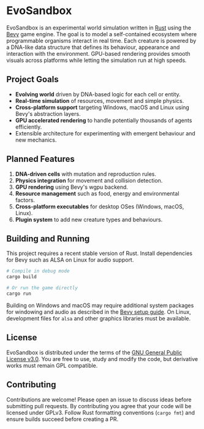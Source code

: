 # EvoSandbox

EvoSandbox is an experimental world simulation written in [Rust](https://www.rust-lang.org/) using the [Bevy](https://bevyengine.org/) game engine. The goal is to model a self-contained ecosystem where programmable organisms interact in real time. Each creature is powered by a DNA-like data structure that defines its behaviour, appearance and interaction with the environment. GPU-based rendering provides smooth visuals across platforms while letting the simulation run at high speeds.

## Project Goals

- **Evolving world** driven by DNA-based logic for each cell or entity.
- **Real-time simulation** of resources, movement and simple physics.
- **Cross-platform support** targeting Windows, macOS and Linux using Bevy's abstraction layers.
- **GPU accelerated rendering** to handle potentially thousands of agents efficiently.
- Extensible architecture for experimenting with emergent behaviour and new mechanics.

## Planned Features

1. **DNA-driven cells** with mutation and reproduction rules.
2. **Physics integration** for movement and collision detection.
3. **GPU rendering** using Bevy's wgpu backend.
4. **Resource management** such as food, energy and environmental factors.
5. **Cross-platform executables** for desktop OSes (Windows, macOS, Linux).
6. **Plugin system** to add new creature types and behaviours.

## Building and Running

This project requires a recent stable version of Rust. Install dependencies for Bevy such as ALSA on Linux for audio support.

```bash
# Compile in debug mode
cargo build

# Or run the game directly
cargo run
```

Building on Windows and macOS may require additional system packages for windowing and audio as described in the [Bevy setup guide](https://bevyengine.org/learn/book/getting-started/). On Linux, development files for `alsa` and other graphics libraries must be available.

## License

EvoSandbox is distributed under the terms of the [GNU General Public License v3.0](LICENSE). You are free to use, study and modify the code, but derivative works must remain GPL compatible.

## Contributing

Contributions are welcome! Please open an issue to discuss ideas before submitting pull requests. By contributing you agree that your code will be licensed under GPLv3. Follow Rust formatting conventions (`cargo fmt`) and ensure builds succeed before creating a PR.
